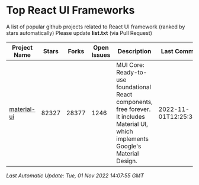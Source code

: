 # Top React UI Frameworks

A list of popular github projects related to React UI framework (ranked by stars automatically)
Please update **list.txt** (via Pull Request)

| Project Name | Stars | Forks | Open Issues | Description | Last Commit |
| ------------ | ----- | ----- | ----------- | ----------- | ----------- |
| [material-ui](https://github.com/mui/material-ui) |82327|28377|1246|MUI Core: Ready-to-use foundational React components, free forever. It includes Material UI, which implements Google&#39;s Material Design.|2022-11-01T12:25:30Z|

*Last Automatic Update: Tue, 01 Nov 2022 14:07:55 GMT*